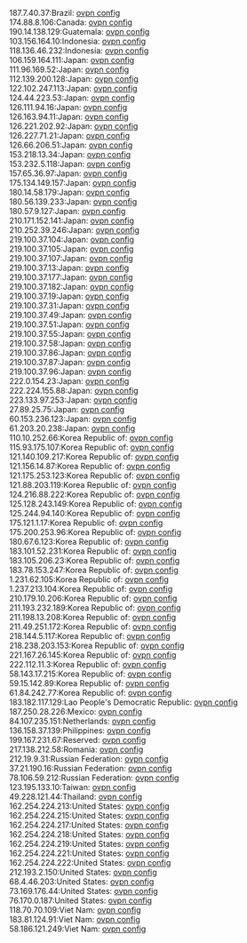 187.7.40.37:Brazil: [ovpn config](vpn/187_7_40_37.ovpn)  
174.88.8.106:Canada: [ovpn config](vpn/174_88_8_106.ovpn)  
190.14.138.129:Guatemala: [ovpn config](vpn/190_14_138_129.ovpn)  
103.156.164.10:Indonesia: [ovpn config](vpn/103_156_164_10.ovpn)  
118.136.46.232:Indonesia: [ovpn config](vpn/118_136_46_232.ovpn)  
106.159.164.111:Japan: [ovpn config](vpn/106_159_164_111.ovpn)  
111.96.169.52:Japan: [ovpn config](vpn/111_96_169_52.ovpn)  
112.139.200.128:Japan: [ovpn config](vpn/112_139_200_128.ovpn)  
122.102.247.113:Japan: [ovpn config](vpn/122_102_247_113.ovpn)  
124.44.223.53:Japan: [ovpn config](vpn/124_44_223_53.ovpn)  
126.111.94.16:Japan: [ovpn config](vpn/126_111_94_16.ovpn)  
126.163.94.11:Japan: [ovpn config](vpn/126_163_94_11.ovpn)  
126.221.202.92:Japan: [ovpn config](vpn/126_221_202_92.ovpn)  
126.227.71.21:Japan: [ovpn config](vpn/126_227_71_21.ovpn)  
126.66.206.51:Japan: [ovpn config](vpn/126_66_206_51.ovpn)  
153.218.13.34:Japan: [ovpn config](vpn/153_218_13_34.ovpn)  
153.232.5.118:Japan: [ovpn config](vpn/153_232_5_118.ovpn)  
157.65.36.97:Japan: [ovpn config](vpn/157_65_36_97.ovpn)  
175.134.149.157:Japan: [ovpn config](vpn/175_134_149_157.ovpn)  
180.14.58.179:Japan: [ovpn config](vpn/180_14_58_179.ovpn)  
180.56.139.233:Japan: [ovpn config](vpn/180_56_139_233.ovpn)  
180.57.9.127:Japan: [ovpn config](vpn/180_57_9_127.ovpn)  
210.171.152.141:Japan: [ovpn config](vpn/210_171_152_141.ovpn)  
210.252.39.246:Japan: [ovpn config](vpn/210_252_39_246.ovpn)  
219.100.37.104:Japan: [ovpn config](vpn/219_100_37_104.ovpn)  
219.100.37.105:Japan: [ovpn config](vpn/219_100_37_105.ovpn)  
219.100.37.107:Japan: [ovpn config](vpn/219_100_37_107.ovpn)  
219.100.37.13:Japan: [ovpn config](vpn/219_100_37_13.ovpn)  
219.100.37.177:Japan: [ovpn config](vpn/219_100_37_177.ovpn)  
219.100.37.182:Japan: [ovpn config](vpn/219_100_37_182.ovpn)  
219.100.37.19:Japan: [ovpn config](vpn/219_100_37_19.ovpn)  
219.100.37.31:Japan: [ovpn config](vpn/219_100_37_31.ovpn)  
219.100.37.49:Japan: [ovpn config](vpn/219_100_37_49.ovpn)  
219.100.37.51:Japan: [ovpn config](vpn/219_100_37_51.ovpn)  
219.100.37.55:Japan: [ovpn config](vpn/219_100_37_55.ovpn)  
219.100.37.58:Japan: [ovpn config](vpn/219_100_37_58.ovpn)  
219.100.37.86:Japan: [ovpn config](vpn/219_100_37_86.ovpn)  
219.100.37.87:Japan: [ovpn config](vpn/219_100_37_87.ovpn)  
219.100.37.96:Japan: [ovpn config](vpn/219_100_37_96.ovpn)  
222.0.154.23:Japan: [ovpn config](vpn/222_0_154_23.ovpn)  
222.224.155.88:Japan: [ovpn config](vpn/222_224_155_88.ovpn)  
223.133.97.253:Japan: [ovpn config](vpn/223_133_97_253.ovpn)  
27.89.25.75:Japan: [ovpn config](vpn/27_89_25_75.ovpn)  
60.153.236.123:Japan: [ovpn config](vpn/60_153_236_123.ovpn)  
61.203.20.238:Japan: [ovpn config](vpn/61_203_20_238.ovpn)  
110.10.252.66:Korea Republic of: [ovpn config](vpn/110_10_252_66.ovpn)  
115.93.175.107:Korea Republic of: [ovpn config](vpn/115_93_175_107.ovpn)  
121.140.109.217:Korea Republic of: [ovpn config](vpn/121_140_109_217.ovpn)  
121.156.14.87:Korea Republic of: [ovpn config](vpn/121_156_14_87.ovpn)  
121.175.253.123:Korea Republic of: [ovpn config](vpn/121_175_253_123.ovpn)  
121.88.203.119:Korea Republic of: [ovpn config](vpn/121_88_203_119.ovpn)  
124.216.88.222:Korea Republic of: [ovpn config](vpn/124_216_88_222.ovpn)  
125.128.243.149:Korea Republic of: [ovpn config](vpn/125_128_243_149.ovpn)  
125.244.94.140:Korea Republic of: [ovpn config](vpn/125_244_94_140.ovpn)  
175.121.1.17:Korea Republic of: [ovpn config](vpn/175_121_1_17.ovpn)  
175.200.253.96:Korea Republic of: [ovpn config](vpn/175_200_253_96.ovpn)  
180.67.6.123:Korea Republic of: [ovpn config](vpn/180_67_6_123.ovpn)  
183.101.52.231:Korea Republic of: [ovpn config](vpn/183_101_52_231.ovpn)  
183.105.206.23:Korea Republic of: [ovpn config](vpn/183_105_206_23.ovpn)  
183.78.153.247:Korea Republic of: [ovpn config](vpn/183_78_153_247.ovpn)  
1.231.62.105:Korea Republic of: [ovpn config](vpn/1_231_62_105.ovpn)  
1.237.213.104:Korea Republic of: [ovpn config](vpn/1_237_213_104.ovpn)  
210.179.10.206:Korea Republic of: [ovpn config](vpn/210_179_10_206.ovpn)  
211.193.232.189:Korea Republic of: [ovpn config](vpn/211_193_232_189.ovpn)  
211.198.13.208:Korea Republic of: [ovpn config](vpn/211_198_13_208.ovpn)  
211.49.251.172:Korea Republic of: [ovpn config](vpn/211_49_251_172.ovpn)  
218.144.5.117:Korea Republic of: [ovpn config](vpn/218_144_5_117.ovpn)  
218.238.203.153:Korea Republic of: [ovpn config](vpn/218_238_203_153.ovpn)  
221.167.26.145:Korea Republic of: [ovpn config](vpn/221_167_26_145.ovpn)  
222.112.11.3:Korea Republic of: [ovpn config](vpn/222_112_11_3.ovpn)  
58.143.17.215:Korea Republic of: [ovpn config](vpn/58_143_17_215.ovpn)  
59.15.142.89:Korea Republic of: [ovpn config](vpn/59_15_142_89.ovpn)  
61.84.242.77:Korea Republic of: [ovpn config](vpn/61_84_242_77.ovpn)  
183.182.117.129:Lao People's Democratic Republic: [ovpn config](vpn/183_182_117_129.ovpn)  
187.250.28.226:Mexico: [ovpn config](vpn/187_250_28_226.ovpn)  
84.107.235.151:Netherlands: [ovpn config](vpn/84_107_235_151.ovpn)  
136.158.37.139:Philippines: [ovpn config](vpn/136_158_37_139.ovpn)  
199.167.231.67:Reserved: [ovpn config](vpn/199_167_231_67.ovpn)  
217.138.212.58:Romania: [ovpn config](vpn/217_138_212_58.ovpn)  
212.19.9.31:Russian Federation: [ovpn config](vpn/212_19_9_31.ovpn)  
37.21.190.16:Russian Federation: [ovpn config](vpn/37_21_190_16.ovpn)  
78.106.59.212:Russian Federation: [ovpn config](vpn/78_106_59_212.ovpn)  
123.195.133.10:Taiwan: [ovpn config](vpn/123_195_133_10.ovpn)  
49.228.121.44:Thailand: [ovpn config](vpn/49_228_121_44.ovpn)  
162.254.224.213:United States: [ovpn config](vpn/162_254_224_213.ovpn)  
162.254.224.215:United States: [ovpn config](vpn/162_254_224_215.ovpn)  
162.254.224.217:United States: [ovpn config](vpn/162_254_224_217.ovpn)  
162.254.224.218:United States: [ovpn config](vpn/162_254_224_218.ovpn)  
162.254.224.219:United States: [ovpn config](vpn/162_254_224_219.ovpn)  
162.254.224.221:United States: [ovpn config](vpn/162_254_224_221.ovpn)  
162.254.224.222:United States: [ovpn config](vpn/162_254_224_222.ovpn)  
212.193.2.150:United States: [ovpn config](vpn/212_193_2_150.ovpn)  
68.4.46.203:United States: [ovpn config](vpn/68_4_46_203.ovpn)  
73.169.176.44:United States: [ovpn config](vpn/73_169_176_44.ovpn)  
76.170.0.187:United States: [ovpn config](vpn/76_170_0_187.ovpn)  
118.70.70.109:Viet Nam: [ovpn config](vpn/118_70_70_109.ovpn)  
183.81.124.91:Viet Nam: [ovpn config](vpn/183_81_124_91.ovpn)  
58.186.121.249:Viet Nam: [ovpn config](vpn/58_186_121_249.ovpn)  
